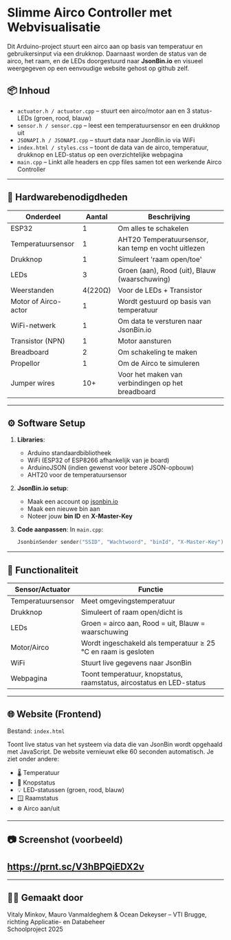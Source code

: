 # Slimme Airco Controller met Webvisualisatie 

Dit Arduino-project stuurt een airco aan op basis van temperatuur en gebruikersinput via een drukknop. Daarnaast worden de status van de airco, het raam, en de LEDs doorgestuurd naar **JsonBin.io** en visueel weergegeven op een eenvoudige website gehost op github zelf.

## 📦 Inhoud

- `actuator.h / actuator.cpp` – stuurt een airco/motor aan en 3 status-LEDs (groen, rood, blauw)
- `sensor.h / sensor.cpp` – leest een temperatuursensor en een drukknop uit
- `JSONAPI.h / JSONAPI.cpp` – stuurt data naar JsonBin.io via WiFi
- `index.html / styles.css` – toont de data van de airco, temperatuur, drukknop en LED-status op een overzichtelijke webpagina
-  `main.cpp` – Linkt alle headers en cpp files samen tot een werkende Airco Controller


---

## 🔧 Hardwarebenodigdheden

| Onderdeel           | Aantal | Beschrijving                                         |
|---------------------|--------|------------------------------------------------------|
| ESP32               | 1      | Om alles te schakelen                                |
| Temperatuursensor   | 1      | AHT20 Temperatuursensor, kan temp en vocht uitlezen  |
| Drukknop            | 1      | Simuleert 'raam open/toe'                            |
| LEDs                | 3      | Groen (aan), Rood (uit), Blauw (waarschuwing)        |
| Weerstanden         | 4(220Ω)| Voor de LEDs + Transistor                            |
| Motor of Airco-actor| 1      | Wordt gestuurd op basis van temperatuur              |
| WiFi-netwerk        | 1      | Om data te versturen naar JsonBin.io                 |
| Transistor (NPN)    | 1      | Motor aansturen                                      |
| Breadboard          | 2      | Om schakeling te maken                               |
| Propellor           | 1      | Om de Airco te simuleren                             |
| Jumper wires        | 10+    | Voor het maken van verbindingen op het breadboard     |






---

## ⚙️ Software Setup

1. **Libraries**:
   - Arduino standaardbibliotheek
   - WiFi (ESP32 of ESP8266 afhankelijk van je board)
   - ArduinoJSON (indien gewenst voor betere JSON-opbouw)
   - AHT20 voor de temperatuursensor

2. **JsonBin.io setup**:
   - Maak een account op [jsonbin.io](https://jsonbin.io)
   - Maak een nieuwe bin aan
   - Noteer jouw **bin ID** en **X-Master-Key**

3. **Code aanpassen**:
   In `main.cpp`:
   ```cpp
   JsonbinSender sender("SSID", "Wachtwoord", "binId", "X-Master-Key");
   ```

---

## 📡 Functionaliteit

| Sensor/Actuator   | Functie |
|-------------------|---------|
| Temperatuursensor | Meet omgevingstemperatuur |
| Drukknop          | Simuleert of raam open/dicht is |
| LEDs              | Groen = airco aan, Rood = uit, Blauw = waarschuwing |
| Motor/Airco       | Wordt ingeschakeld als temperatuur ≥ 25 °C en raam is gesloten |
| WiFi              | Stuurt live gegevens naar JsonBin |
| Webpagina         | Toont temperatuur, knopstatus, raamstatus, aircostatus en LED-status |

---

## 🌐 Website (Frontend)

Bestand: `index.html`

Toont live status van het systeem via data die van JsonBin wordt opgehaald met JavaScript. De website vernieuwt elke 60 seconden automatisch. Je ziet onder andere:

- 🌡️ Temperatuur
- 🔘 Knopstatus
- 💡 LED-statussen (groen, rood, blauw)
- 🪟 Raamstatus
- ❄️ Airco aan/uit

---


## 📷 Screenshot (voorbeeld)
https://prnt.sc/V3hBPQiEDX2v
---

---

## 👨‍💻 Gemaakt door

Vitaly Minkov, Mauro Vanmaldeghem & Ocean Dekeyser – VTI Brugge, richting Applicatie- en Databeheer  
Schoolproject 2025
